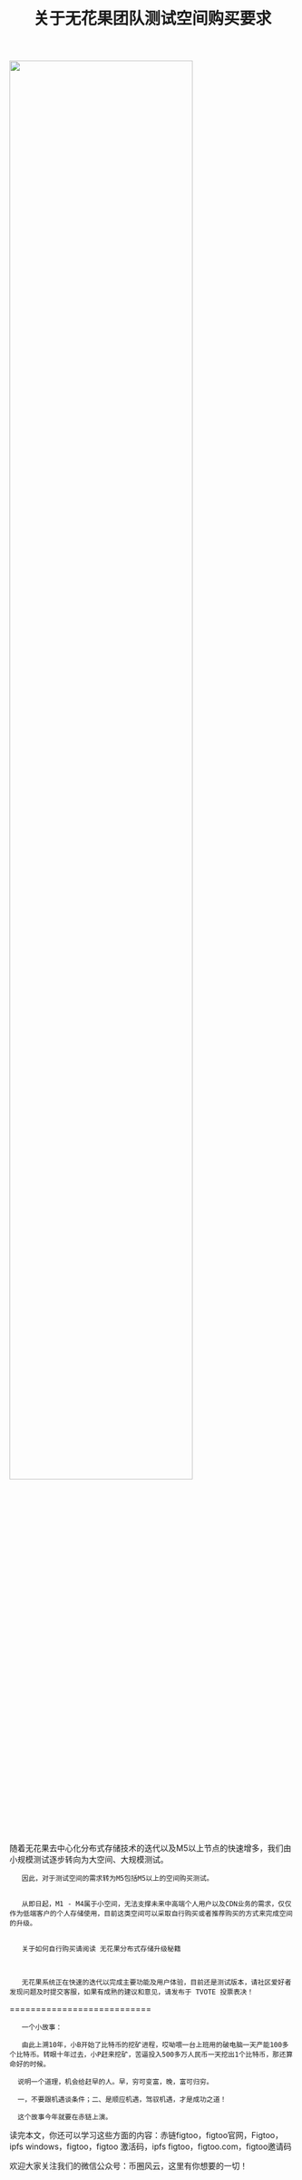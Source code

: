 ﻿---
layout: post
title: "关于无花果团队测试空间购买要求"
description: "关于无花果团队测试空间购买要求赤链figtoo，figtoo官网，Figtoo，ipfs windows，figtoo，figtoo 激活码，ipfs figtoo，figtoo.com，figtoo邀请码"
tags: [无花果figtoo,区块链,tkc,买币网]
categories: [币圈风云,TKC]
---
<img src="http://utouu-web-test.oss-cn-hangzhou.aliyuncs.com/biiduuuser/1514341167534.png" width="80%"/>

随着无花果去中心化分布式存储技术的迭代以及M5以上节点的快速增多，我们由小规模测试逐步转向为大空间、大规模测试。


       因此，对于测试空间的需求转为M5包括M5以上的空间购买测试。


       从即日起，M1 - M4属于小空间，无法支撑未来中高端个人用户以及CDN业务的需求，仅仅作为低端客户的个人存储使用，目前这类空间可以采取自行购买或者推荐购买的方式来完成空间的升级。


       关于如何自行购买请阅读 无花果分布式存储升级秘籍



       无花果系统正在快速的迭代以完成主要功能及用户体验，目前还是测试版本，请社区爱好者发现问题及时提交客服，如果有成熟的建议和意见，请发布于 TVOTE 投票表决！


===========================

       一个小故事：

       由此上溯10年，小B开始了比特币的挖矿进程，哎呦喂一台上班用的破电脑一天产能100多个比特币。转眼十年过去，小P赶来挖矿，苦逼投入500多万人民币一天挖出1个比特币，那还算命好的时候。

      说明一个道理，机会给赶早的人。早，穷可变富，晚，富可归穷。

      一，不要跟机遇谈条件；二、是顺应机遇，驾驭机遇，才是成功之道！

      这个故事今年就要在赤链上演。


读完本文，你还可以学习这些方面的内容：赤链figtoo，figtoo官网，Figtoo，ipfs windows，figtoo，figtoo 激活码，ipfs figtoo，figtoo.com，figtoo邀请码


欢迎大家关注我们的微信公众号：币圈风云，这里有你想要的一切！
